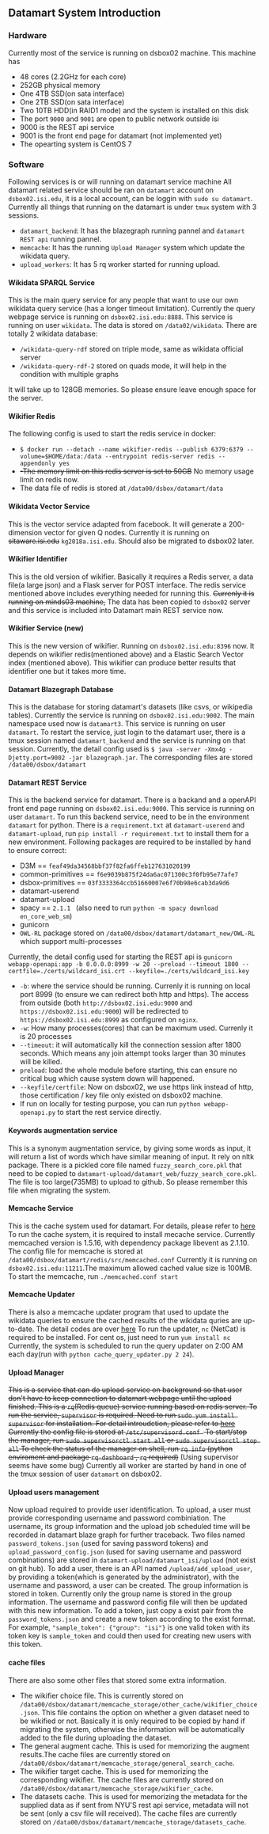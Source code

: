 ## Datamart System Introduction
### Hardware
Currently most of the service is running on dsbox02 machine. This machine has 
- 48 cores (2.2GHz for each core)
- 252GB physical memory
- One 4TB SSD(on sata interface)
- One 2TB SSD(on sata interface)
- Two 10TB HDD(in RAID1 mode) and the system is installed on this disk
- The port `9000` and `9001` are open to public network outside isi
- 9000 is the REST api service
- 9001 is the front end page for datamart (not implemented yet)
- The opearting system is CentOS 7

### Software
Following services is or will running on datamart service machine
All datamart related service should be ran on `datamart` account on `dsbox02.isi.edu`, it is a local account, can be loggin with `sudo su datamart`.
Currently all things that running on the datamart is under `tmux` system with 3 sessions.
- `datamart_backend`: It has the blazegraph running pannel and `datamart REST api` running pannel.
- `memcache`: It has the running `Upload Manager` system which update the wikidata query.
- `upload_workers`: It has 5 rq worker started for running upload.

#### Wikidata SPARQL Service
This is the main query service for any people that want to use our own wikidata query service (has a longer timeout limitation). Currently the query webpage service is running on `dsbox02.isi.edu:8888`. This service is running on user `wikidata`.
The data is stored on `/data02/wikidata`. There are totally 2 wikidata database:
- `/wikidata-query-rdf` stored on triple mode, same as wikidata official server
- `/wikidata-query-rdf-2` stored on quads mode, it will help in the condition with multiple graphs

It will take up to 128GB memories. So please ensure leave enough space for the server.

#### Wikifier Redis
The following config is used to start the redis service in docker:
- `$ docker run --detach --name wikifier-redis --publish 6379:6379 --volume=$HOME/data:/data --entrypoint redis-server redis --appendonly yes`
- ~~-The memory limit on this redis server is set to 50GB~~ No memory usage limit on redis now.
- The data file of redis is stored at `/data00/dsbox/datamart/data`

#### Wikidata Vector Service
This is the vector service adapted from facebook. It will generate a 200-dimension vector for given Q nodes. Currently it is running on ~~sitaware.isi.edu~~ `kg2018a.isi.edu`. Should also be migrated to dsbox02 later.

#### Wikifier Identifier
This is the old version of wikifier. Basically it requires a Redis server, a data file(a large json) and a Flask server for POST interface. 
The redis service mentioned above includes everything needed for running this.
~~Currenly it is running on minds03 machine,~~ 
The data has been copied to `dsbox02` server and this service is included into Datamart main REST service now.

#### Wikifier Service (new)
This is the new version of wikifier. Running on `dsbox02.isi.edu:8396` now. It depends on wikifier redis(mentioned above) and a Elastic Search Vector index (mentioned above). This wikifier can produce better results that identifier one but it takes more time.

#### Datamart Blazegraph Database
This is the database for storing datamart's datasets (like csvs, or wikipedia tables). Currently the service is running on `dsbox02.isi.edu:9002`. The main namespace used now is `datamart3`. This service is running on user `datamart`.
To restart the service, just login to the datamart user, there is a tmux session named `datamart_backend` and the service is running on that session.
Currently, the detail config used is `$ java -server -Xmx4g -Djetty.port=9002 -jar blazegraph.jar`.
The corresponding files are stored `/data00/dsbox/datamart`

#### Datamart REST Service
This is the backend service for datamart. There is a backand and a openAPI front end page running on `dsbox02.isi.edu:9000`. This service is running on user `datamart`. To run this backend service, need to be in the environment `datamart` for python.
There is a `requirement.txt` at `datamart-userend` and `datamart-upload`, run `pip install -r requirement.txt` to install them for a new environment.
Following packages are required to be installed by hand to ensure correct:
 - D3M == `feaf49da34568bbf37f82fa6ffeb127631020199`
 - common-primitives == `f6e9039b875f24da6ac071300c3f0fb95e77afe7`
 - dsbox-primitives == `03f3333364ccb51660007e6f70b98e6cab3da9d6`
 - datamart-userend
 - datamart-upload
 - spacy == `2.1.1 ` (also need to run `python -m spacy download en_core_web_sm`)
 - gunicorn
 - `OWL-RL` package stored on `/data00/dsbox/datamart/datamart_new/OWL-RL` which support multi-processes

Currently, the detail config used for starting the REST api is `gunicorn webapp-openapi:app -b 0.0.0.0:8999 -w 20 --preload --timeout 1800 --certfile=./certs/wildcard_isi.crt --keyfile=./certs/wildcard_isi.key`
 - `-b`: where the service should be running. Currenly it is running on local port 8999 (to ensure we can redirect both http and https). The access from outside (both `http://dsbox02.isi.edu:9000` and `https://dsbox02.isi.edu:9000`) will be redirected to `https://dsbox02.isi.edu:8999` as configured on `nginx`.
 - `-w`: How many processes(cores) that can be maximum used. Currenly it is 20 processes
 - `--timeout`: it will automatically kill the connection session after 1800 seconds. Which means any join attempt tooks larger than 30 minutes will be killed.
 - `preload`: load the whole module before starting, this can ensure no critical bug which cause system down will happened.
 - `--keyfile/certfile`: Now on dsbox02, we use https link instead of http, those certification / key file only existed on dsbox02 machine. 
 - If run on locally for testing purpose, you can run `python webapp-openapi.py` to start the rest service directly.

#### Keywords augmentation service
This is a synonym augmentation service, by giving some words as input, it will return a list of words which have similar meaning of input. It rely on nltk package. There is a pickled core file named `fuzzy_search_core.pkl` that need to be copied to `datamart-upload/datamart_web/fuzzy_search_core.pkl`. The file is too large(735MB) to upload to github. So please remember this file when migrating the system.


#### Memcache Service
This is the cache system used for datamart. For details, please refer to [here](https://github.com/usc-isi-i2/datamart-userend/tree/d3m/datamart_isi/cache "here")
To run the cache system, it is required to install mecache service. Currently  memcached version is 1.5.16, with dependency package libevent as 2.1.10.
The config file for memcache is stored at `/data00/dsbox/datamart/redis/src/memcached.conf` Currently it is running on `dsbox02.isi.edu:11211`.The maximum allowed cached value size is 100MB.
To start the memcache, run `./memcached.conf start`

#### Memcache Updater
There is also a memcache updater program that used to update the wikidata queries to ensure the cached results of the wikidata quries are up-to-date. The detail codes are over [here](https://github.com/usc-isi-i2/datamart-upload/tree/rest_api_test/datamart_web "here")
To run the updater, `nc` (NetCat) is required to be installed. For cent os, just need to run `yum install nc`
Currently, the system is scheduled to run the query updater on 2:00 AM each day(run with `python cache_query_updater.py 2 24`).

#### Upload Manager
~~This is a service that can do upload service on background so that user don't have to keep connection to datamart webpage until the upload finished. This is a `rq`(Redis queue) service running based on redis server.
To run the service, `supervisor` is required. Need to run `sudo yum install supervisor` for installation.
For detail introudction, please refer to [here](https://srijithr.gitlab.io/post/rq/ "here")
Currently the config file is stored at `/etc/supervisord.conf `
To start/stop the manager, run `sudo supervisorctl start all` or `sudo supervisorctl stop all`
To check the status of the manager on shell, run `rq info` (python enviroment and package `rq-dashboard` , `rq` required)~~ (Using supervisor seems have some bug)
Currently all worker are started by hand in one of the tmux session of user `datamart` on dsbox02.

#### Upload users management
Now upload required to provide user identification. To upload, a user must provide corresponding username and password combiniation. The username, its group information and the upload job scheduled time will be recorded in datamart blaze graph for further traceback.
Two files named `password_tokens.json` (used for saving password tokens) and `upload_password_config.json` (used for saving username and password combinations) are stored in `datamart-upload/datamart_isi/upload` (not exist on git hub). 
To add a user, there is an API named `/upload/add_upload_user`, by providing a token(which is generated by the administrator), with the username and password, a user can be created. The group information is stored in token. Currently only the group name is stored in the group information. The username and password config file will then be updated with this new information.
To add a token, just copy a exist pair from the `password_tokens.json` and create a new token according to the exist format. For example, `"sample_token": {"group": "isi"}` is one valid token with its token key is `sample_token` and could then used for creating new users with this token.

#### cache files
There are also some other files that stored some extra information.
- The wikifier choice file. This is currently stored on `/data00/dsbox/datamart/memcache_storage/other_cache/wikifier_choice.json`. This file contains the option on whether a given dataset need to be wikified or not. Basically it is only required to be copied by hand if migrating the system, otherwise the information will be automatically added to the file during uploading the dataset.
- The general augment cache. This is used for memorizing the augment results.The cache files are currently stored on `/data00/dsbox/datamart/memcache_storage/general_search_cache`.
- The wikifier target cache. This is used for memorizing the corresponding wikifier. The cache files are currently stored on `/data00/dsbox/datamart/memcache_storage/wikifier_cache`.
- The datasets cache. This is used for memorizing the metadata for the supplied data as if sent from NYU'S rest api service, metadata will not be sent (only a csv file will received). The cache files are currently stored on `/data00/dsbox/datamart/memcache_storage/datasets_cache`.